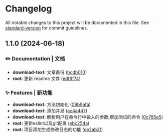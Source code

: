 # Changelog

All notable changes to this project will be documented in this file. See [standard-version](https://github.com/conventional-changelog/standard-version) for commit guidelines.

## 1.1.0 (2024-06-18)


### ✏️ Documentation | 文档

* **download-text:** 文章备份 ([bcdb010](https://github.com/tianxintiandisheng/node-demo/commit/bcdb010b78cea5e6e1a394929c0373bc8e65a0fa))
* **root:** 更新 readme 文件 ([edf6f74](https://github.com/tianxintiandisheng/node-demo/commit/edf6f744ddb856706e6d3f8eb463b92084acbdef))


### ✨ Features | 新功能

* **download-text:** 方法初始化 ([09b9afa](https://github.com/tianxintiandisheng/node-demo/commit/09b9afa4968aa83524756be45c3e0042666ed2ff))
* **download-text:** 添加并发 ([ac4a447](https://github.com/tianxintiandisheng/node-demo/commit/ac4a447a6c234db22fb92fa0b79d22e2f0dc7ae2))
* **download-text:** 解析用户在命令行中输入的参数;增加测试的命令 ([0c785e5](https://github.com/tianxintiandisheng/node-demo/commit/0c785e532723711f7ffd9782f5f9db8ab03631d4))
* **root:** 更新eslint以及git配置 ([ebc254a](https://github.com/tianxintiandisheng/node-demo/commit/ebc254ae56fbf97d13faef8dfa932695a90b8927))
* **root:** 项目添加生成修改日志的功能 ([ee2ab3f](https://github.com/tianxintiandisheng/node-demo/commit/ee2ab3fbd383a14b9837663eccbed8bfd7786d03))
